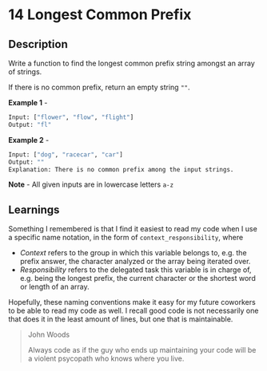 # 14 Longest Common Prefix

## Description

Write a function to find the longest common prefix string amongst an array of strings.

If there is no common prefix, return an empty string `""`.

**Example 1** -

```bash
Input: ["flower", "flow", "flight"]
Output: "fl"
```

**Example 2** -

```bash
Input: ["dog", "racecar", "car"]
Output: ""
Explanation: There is no common prefix among the input strings.
```

**Note** - All given inputs are in lowercase letters `a-z`

## Learnings

Something I remembered is that I find it easiest to read my code when I use a specific name notation, in the form of `context_responsibility`, where

- _Context_ refers to the group in which this variable belongs to, e.g. the prefix answer, the character analyzed or the array being iterated over.
- _Responsibility_ refers to the delegated task this variable is in charge of, e.g. being the longest prefix, the current character or the shortest word or length of an array.

Hopefully, these naming conventions make it easy for my future coworkers to be able to read my code as well. I recall good code is not necessarily one that does it in the least amount of lines, but one that is maintainable.

> John Woods
>
> Always code as if the guy who ends up maintaining your code will be a violent psycopath who knows where you live.
